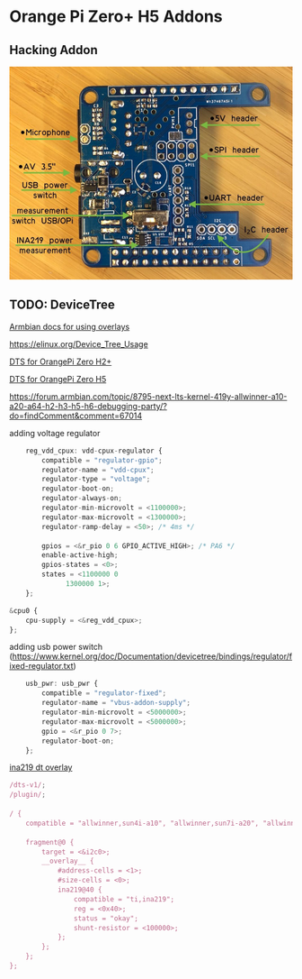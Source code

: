 # Orange Pi Zero+ H5 Addons

## Hacking Addon

![Orange Pi Zero Hacking Addon / Shield / Board](images/opi-zero-hacking-addon.jpg)

## TODO: DeviceTree

[Armbian docs for using overlays](https://docs.armbian.com/User-Guide_Allwinner_overlays/)

https://elinux.org/Device_Tree_Usage

[DTS for OrangePi Zero H2+](https://github.com/torvalds/linux/blob/master/arch/arm/boot/dts/sun8i-h2-plus-orangepi-zero.dts)

[DTS for OrangePi Zero H5](https://github.com/torvalds/linux/blob/master/arch/arm64/boot/dts/allwinner/sun50i-h5-orangepi-zero-plus.dts)

https://forum.armbian.com/topic/8795-next-lts-kernel-419y-allwinner-a10-a20-a64-h2-h3-h5-h6-debugging-party/?do=findComment&comment=67014

adding voltage regulator

```js
	reg_vdd_cpux: vdd-cpux-regulator {
		compatible = "regulator-gpio";
		regulator-name = "vdd-cpux";
		regulator-type = "voltage";
		regulator-boot-on;
		regulator-always-on;
		regulator-min-microvolt = <1100000>;
		regulator-max-microvolt = <1300000>;
		regulator-ramp-delay = <50>; /* 4ms */

		gpios = <&r_pio 0 6 GPIO_ACTIVE_HIGH>; /* PA6 */
		enable-active-high;
		gpios-states = <0>;
		states = <1100000 0
			  1300000 1>;
	};
```

```js
&cpu0 {
	cpu-supply = <&reg_vdd_cpux>;
};
```

adding usb power switch (https://www.kernel.org/doc/Documentation/devicetree/bindings/regulator/fixed-regulator.txt)

```js
	usb_pwr: usb_pwr {
		compatible = "regulator-fixed";
		regulator-name = "vbus-addon-supply";
		regulator-min-microvolt = <5000000>;
		regulator-max-microvolt = <5000000>;
		gpio = <&r_pio 0 7>;
		regulator-boot-on;
	};
```

[ina219 dt overlay](https://github.com/armbian/sunxi-DT-overlays/blob/master/examples/i2c-ina219.dts)

```js
/dts-v1/;
/plugin/;

/ {
	compatible = "allwinner,sun4i-a10", "allwinner,sun7i-a20", "allwinner,sun8i-h3", "allwinner,sun50i-a64", "allwinner,sun50i-h5";

	fragment@0 {
		target = <&i2c0>;
		__overlay__ {
			#address-cells = <1>;
			#size-cells = <0>;
			ina219@40 {
				compatible = "ti,ina219";
				reg = <0x40>;
				status = "okay";
				shunt-resistor = <100000>;
			};
		};
	};
};
```
